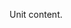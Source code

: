 Unit content.
<!---
Start creating the training content. This unit is focused on teaching the concepts, not walking them through an exercise.
--->
